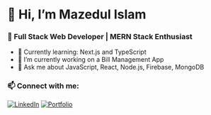 # 👋 Hi, I’m Mazedul Islam
### 🚀 Full Stack Web Developer | MERN Stack Enthusiast

- 🌱 Currently learning: Next.js and TypeScript
- 🔭 I’m currently working on a Bill Management App
- 💬 Ask me about JavaScript, React, Node.js, Firebase, MongoDB

### 📫 Connect with me:
[![LinkedIn](https://img.shields.io/badge/LinkedIn-blue?logo=linkedin)](https://linkedin.com/in/yourprofile)
[![Portfolio](https://img.shields.io/badge/Portfolio-website-green)](https://yourportfolio.com)
